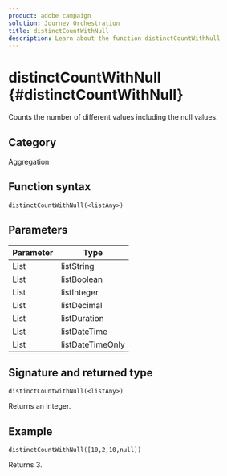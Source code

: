 ```yaml
---
product: adobe campaign
solution: Journey Orchestration
title: distinctCountWithNull
description: Learn about the function distinctCountWithNull
---
```


# distinctCountWithNull {#distinctCountWithNull}

Counts the number of different values including the null values.

## Category

Aggregation

## Function syntax

`distinctCountWithNull(<listAny>)`

## Parameters

| Parameter | Type             |
|-----------|------------------|
| List      | listString       |
| List      | listBoolean      |
| List      | listInteger      |
| List      | listDecimal      |
| List      | listDuration     |
| List      | listDateTime     |
| List      | listDateTimeOnly |

## Signature and returned type

`distinctCountwithNull(<listAny>)`

Returns an integer.

## Example

`distinctCountWithNull([10,2,10,null])`

Returns 3.
